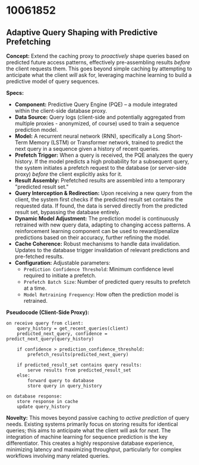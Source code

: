 # 10061852

## Adaptive Query Shaping with Predictive Prefetching

**Concept:** Extend the caching proxy to *proactively* shape queries based on predicted future access patterns, effectively pre-assembling results *before* the client requests them. This goes beyond simple caching by attempting to anticipate what the client *will* ask for, leveraging machine learning to build a predictive model of query sequences.

**Specs:**

*   **Component:** Predictive Query Engine (PQE) – a module integrated within the client-side database proxy.
*   **Data Source:**  Query logs (client-side and potentially aggregated from multiple proxies - anonymized, of course) used to train a sequence prediction model.
*   **Model:** A recurrent neural network (RNN), specifically a Long Short-Term Memory (LSTM) or Transformer network, trained to predict the next query in a sequence given a history of recent queries.
*   **Prefetch Trigger:** When a query is received, the PQE analyzes the query history. If the model predicts a high probability for a subsequent query, the system initiates a prefetch request to the database (or server-side proxy) *before* the client explicitly asks for it.
*   **Result Assembly:** Prefetched results are assembled into a temporary "predicted result set."
*   **Query Interception & Redirection:** Upon receiving a new query from the client, the system first checks if the predicted result set contains the requested data. If found, the data is served directly from the predicted result set, bypassing the database entirely.
*   **Dynamic Model Adjustment:**  The prediction model is continuously retrained with new query data, adapting to changing access patterns.  A reinforcement learning component can be used to reward/penalize predictions based on their accuracy, further refining the model.
*   **Cache Coherence:**  Robust mechanisms to handle data invalidation. Updates to the database trigger invalidation of relevant predictions and pre-fetched results.
*   **Configuration:**  Adjustable parameters:
    *   `Prediction Confidence Threshold`: Minimum confidence level required to initiate a prefetch.
    *   `Prefetch Batch Size`: Number of predicted query results to prefetch at a time.
    *   `Model Retraining Frequency`: How often the prediction model is retrained.

**Pseudocode (Client-Side Proxy):**

```
on receive query from client:
    query_history = get_recent_queries(client)
    predicted_next_query, confidence = predict_next_query(query_history)

    if confidence > prediction_confidence_threshold:
        prefetch_results(predicted_next_query)

    if predicted_result_set contains query results:
        serve results from predicted_result_set
    else:
        forward query to database
        store query in query_history

on database response:
    store response in cache
    update query_history
```

**Novelty:** This moves beyond passive caching to *active prediction* of query needs.  Existing systems primarily focus on storing results for identical queries; this aims to anticipate what the client will ask for *next*. The integration of machine learning for sequence prediction is the key differentiator. This creates a highly responsive database experience, minimizing latency and maximizing throughput, particularly for complex workflows involving many related queries.
